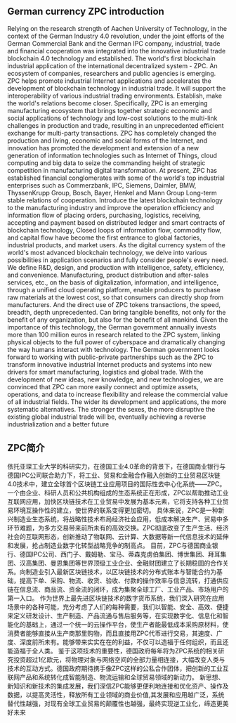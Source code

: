 ## German currency ZPC introduction
Relying on the research strength of Aachen University of Technology, in the context of the German Industry 4.0 revolution, under the joint efforts of the German Commercial Bank and the German IPC company, industrial, trade and financial cooperation was integrated into the innovative industrial trade blockchain 4.0 technology and established. The world's first blockchain industrial application of the international decentralized system - ZPC.
    An ecosystem of companies, researchers and public agencies is emerging. ZPC helps promote industrial Internet applications and accelerates the development of blockchain technology in industrial trade. It will support the interoperability of various industrial trading environments. Establish, make the world's relations become closer.
Specifically, ZPC is an emerging manufacturing ecosystem that brings together strategic economic and social applications of technology and low-cost solutions to the multi-link challenges in production and trade, resulting in an unprecedented efficient exchange for multi-party transactions. ZPC has completely changed the production and living, economic and social forms of the Internet, and innovation has promoted the development and extension of a new generation of information technologies such as Internet of Things, cloud computing and big data to seize the commanding height of strategic competition in manufacturing digital transformation.
At present, ZPC has established financial conglomerates with some of the world's top industrial enterprises such as Commerzbank, IPC, Siemens, Daimler, BMW, ThyssenKrupp Group, Bosch, Bayer, Henkel and Mann Group Long-term stable relations of cooperation. Introduce the latest blockchain technology to the manufacturing industry and improve the operation efficiency and information flow of placing orders, purchasing, logistics, receiving, accepting and payment based on distributed ledger and smart contracts of blockchain technology, Closed loops of information flow, commodity flow, and capital flow have become the first entrance to global factories, industrial products, and market users.
    As the digital currency system of the world's most advanced blockchain technology, we delve into various possibilities in application scenarios and fully consider people's every need. We define R&D, design, and production with intelligence, safety, efficiency, and convenience. Manufacturing, product distribution and after-sales services, etc., on the basis of digitalization, information, and intelligence, through a unified cloud operating platform, enable producers to purchase raw materials at the lowest cost, so that consumers can directly shop from manufacturers. And the direct use of ZPC tokens transactions, the speed, breadth, depth unprecedented. Can bring tangible benefits, not only for the benefit of any organization, but also for the benefit of all mankind.
    Given the importance of this technology, the German government annually invests more than 100 million euros in research related to the ZPC system, linking physical objects to the full power of cyberspace and dramatically changing the way humans interact with technology. The German government looks forward to working with public-private partnerships such as the ZPC to transform innovative industrial Internet products and systems into new drivers for smart manufacturing, logistics and global trade.
    With the development of new ideas, new knowledge, and new technologies, we are convinced that ZPC can more easily connect and optimize assets, operations, and data to increase flexibility and release the commercial value of all industrial fields. The wider its development and applications, the more systematic alternatives. The stronger the sexes, the more disruptive the existing global industrial trade will be, eventually achieving a reverse industrialization and a better future

## ZPC简介
依托亚琛工业大学的科研实力，在德国工业4.0革命的背景下，在德国商业银行与德国IPC公司联合助力下，将工业、贸易和金融合作融入创新的工业贸易区块链4.0技术中，建立全球首个区块链工业应用项目的国际性去中心化系统——ZPC。
    一个由企业、科研人员和公共机构组成的生态系统正在形成，ZPC以帮助推动工业互联网应用，加快区块链技术在工业贸易中发展为基本元素，它将支持各种工业贸易环境互操作性的建立，使世界的联系变得更加密切。
    具体来说，ZPC是一种新兴制造业生态系统，将战略性技术布局经济社会应用，低成本解决生产、贸易中多环节难题，为多方交易带来前所未有的高效交换。ZPC彻底改变了生产生活、经济社会的互联网形态，创新推动了物联网、云计算、大数据等新一代信息技术的延伸和发展，抢占制造业数字化转型战略竞争的制高点。
    目前，ZPC与德国商业银行、德国IPC公司、西门子、戴姆勒、宝马、蒂森克虏伯集团、博世集团、拜耳集团、汉高集团、曼恩集团等世界顶级工业企业、金融财团建立了长期稳固的合作关系。向制造业引入最新区块链技术，以区块链技术的分布式账本与智能合约为基础，提高下单、采购、物流、收货、验收、付款的操作效率与信息流转，打通供应链在信息流、商品流、资金流的闭环，成为集聚全球工厂、工业产品、市场用户的第一入口。
    作为世界上最先进区块链技术的数字货币系统，我们深入研究在应用场景中的各种可能，充分考虑了人们的每种需要，我们以智能、安全、高效、便捷来定义研发设计、生产制造、产品流通与售后服务等，在实现数字化、信息化和智能化的基础上，通过一个统一的云操作平台，使生产者能最低成本采购原材料，使消费者能够直接从生产商那里购物，而且直接用ZPC代币进行交易，其速度、广度、深度前所未有。能够带来实实在在的利益，不仅可以造福于任何组织，而且还能造福于全人类。
    鉴于这项技术的重要性，德国政府每年将为ZPC系统的相关研究投资超过1亿欧元，将物理对象与网络空间的全部力量相连接，大幅改变人类与技术的互动方式。德国政府期待携手像ZPC这样的公私合作团体，把创新的工业互联网产品和系统转化成智能制造、物流运输和全球贸易领域的新动力。
    新思想、新知识和新技术的集成发展，我们深信ZPC能够更便利地连接和优化资产、操作及数据，以提高灵活性，释放所有工业领域的商业价值,其发展和应用越广泛，系统替代性越强，对现有全球工业贸易的颠覆性也越强，最终实现逆工业化，缔造更美好未来